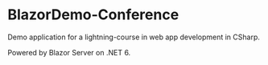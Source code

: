 # BlazorDemo-Conference

Demo application for a lightning-course in web app development in CSharp.

Powered by Blazor Server on .NET 6.
